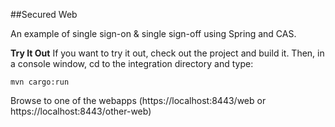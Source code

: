 ##Secured Web

An example of single sign-on & single sign-off using Spring and CAS.

**Try It Out**
If you want to try it out, check out the project and build it. Then, in a console window, cd to the integration directory and type:

    mvn cargo:run

Browse to one of the webapps (https://localhost:8443/web or https://localhost:8443/other-web)